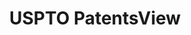 ---
bigquery: https://console.cloud.google.com/bigquery?p=patents-public-data&d=patentsview&page=dataset
citation: Attribution should be given to PatentsView for use, distribution, or derivative
  works.
code: https://github.com/CSSIP-AIR/PatentsView-Code-Snippets/
contributors: USPTO
cost: None
description: 'PatentsView includes US patent data including raw data (summaries, applications,
  pregrant applications), disambugations of inventors and assignees, and inventor
  gender estimates.  Also foreign priority data, # of figures and sheets, and government
  interest statements.'
documentation: https://patentsview.org/query/builder-faqs
last_edit: 04/07/2022, 07:10:32
location: https://patentsview.org/
maintained_by: USPTO
record_creation_timestamp: 12/2/2020 17:20:46
schema_fields:
- deceased
- length
- subcategory_id
- ipc_version_indicator
- fname
- citation_id
- country
- disamb_inventor_id_20200630
- _371_date
- disamb_inventor_id_20201229
- f371_date
- sequence
- disamb_inventor_id_20180528
- f102_date
- country_transformed
- level_three
- lapse_of_patent
- _102_date
- series_code
- applicant_type
- disamb_inventor_id_20171226
- patent_id
- ipc_class
- name_last
- dependent
- id
- num_sheets
- classification_level
- symbol_position
- lawyer_id
- publication_number
- disamb_inventor_id_20200929
- kind
- uuid
- doc_type
- disamb_inventor_id_20190312
- organization_id
- county_fips
- male_flag
- disamb_assignee_id_20190820
- num
- rawlocation_id
- rawassignee_id
- rel_id
- field_id
- term_extension
- action_date
- rule_47
- disamb_assignee_id_20200630
- term_disclaimer
- disamb_assignee_id_20191008
- lname
- classification_data_source
- subgroup
- disclaimer_date
- num_figures
- disamb_inventor_id_20181127
- assignee_id
- inventor_id
- term_grant
- text
- section_id
- disamb_assignee_id_20181127
- application_id
- level_two
- main_group
- subclass
- disamb_assignee_id_20200929
- variety
- num_claims
- role
- abstract
- relkind
- filename
- state
- disamb_assignee_id_20190312
- category
- latitude
- city
- date
- contract_award_number
- title
- disamb_inventor_id_20171003
- disamb_inventor_id_20191231
- classification_status
- longitude
- withdrawn
- mainclass_id
- disamb_inventor_id_20191008
- disamb_inventor_id_20170307
- latlong
- category_id
- type
- subgroup_id
- organization
- location_id
- male
- county
- group
- disamb_assignee_id_20191231
- number
- rawinventor_id
- name
- field_title
- latin_name
- level_one
- attribution_status
- status
- reldocno
- gi_statement
- disamb_assignee_id_20200331
- disamb_inventor_id_20190820
- subsection_id
- disamb_inventor_id_20200331
- name_first
- designation
- section
- exemplary
- state_fips
- sector_title
- subclass_id
- doctype
- classification_value
- disamb_inventor_id_20170808
- group_id
shortname: patentsview
tags:
- disambiguation
- United States
- gender
terms_of_use: Creative Commons Attribution 4.0 International License.
timeframe: 1963-1999
title: USPTO PatentsView
uuid: cf1780b1-e265-4e49-8d1d-83b9cfe0fd9a
---